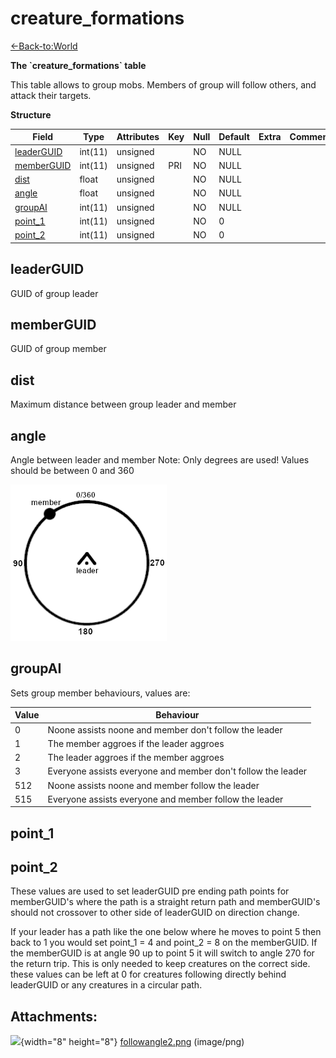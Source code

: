 # creature\_formations

[<-Back-to:World](database-world.md)

**The \`creature\_formations\` table**

This table allows to group mobs. Members of group will follow others, and attack their targets.

**Structure**

| Field           | Type    | Attributes | Key | Null | Default | Extra | Comment |
|-----------------|---------|------------|-----|------|---------|-------|---------|
| [leaderGUID][1] | int(11) | unsigned   |     | NO   | NULL    |       |         |
| [memberGUID][2] | int(11) | unsigned   | PRI | NO   | NULL    |       |         |
| [dist][3]       | float   | unsigned   |     | NO   | NULL    |       |         |
| [angle][4]      | float   | unsigned   |     | NO   | NULL    |       |         |
| [groupAI][5]    | int(11) | unsigned   |     | NO   | NULL    |       |         |
| [point_1][6]    | int(11) | unsigned   |     | NO   | 0       |       |         |
| [point_2][7]    | int(11) | unsigned   |     | NO   | 0       |       |         |

[1]: #leaderguid
[2]: #memberguid
[3]: #dist
[4]: #angle
[5]: #groupai
[6]: #point_1
[7]: #point_2

## leaderGUID

GUID of group leader

## memberGUID

GUID of group member

## dist

Maximum distance between group leader and member

## angle

Angle between leader and member
Note: Only degrees are used! Values should be between 0 and 360

![angle](assets/images/angle.png)

## groupAI

Sets group member behaviours, values are:

| Value | Behaviour                                                    |
|-------|--------------------------------------------------------------|
| 0     | Noone assists noone and member don't follow the leader       |
| 1     | The member aggroes if the leader aggroes                     |
| 2     | The leader aggroes if the member aggroes                     |
| 3     | Everyone assists everyone and member don't follow the leader |
| 512   | Noone assists noone and member follow the leader             |
| 515   | Everyone assists everyone and member follow the leader       |

## point\_1  

## point\_2

These values are used to set leaderGUID pre ending path points for memberGUID's where the path is a straight return path and memberGUID's should not crossover to other side of leaderGUID on direction change.

If your leader has a path like the one below where he moves to point 5 then back to 1 you would set point\_1 = 4 and point\_2 = 8 on the memberGUID. If the memberGUID is at angle 90 up to point 5 it will switch to angle 270 for the return trip. This is only needed to keep creatures on the correct side. these values can be left at 0 for creatures following directly behind leaderGUID or any creatures in a circular path.

## Attachments:

![](images/icons/bullet_blue.gif){width="8" height="8"} [followangle2.png](attachments/2129997/2130322.png) (image/png)
